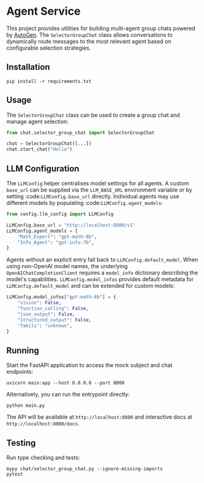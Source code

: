 # Agent Service

This project provides utilities for building multi-agent group chats powered by [AutoGen](https://github.com/microsoft/autogen). The `SelectorGroupChat` class allows conversations to dynamically route messages to the most relevant agent based on configurable selection strategies.

## Installation

```
pip install -r requirements.txt
```

## Usage

The `SelectorGroupChat` class can be used to create a group chat and manage agent selection:

```python
from chat.selector_group_chat import SelectorGroupChat

chat = SelectorGroupChat([...])
chat.start_chat("Hello")
```

## LLM Configuration

The `LLMConfig` helper centralises model settings for all agents. A custom
`base_url` can be supplied via the ``LLM_BASE_URL`` environment variable or by
setting :code:`LLMConfig.base_url` directly. Individual agents may use different
models by populating :code:`LLMConfig.agent_models`:

```python
from config.llm_config import LLMConfig

LLMConfig.base_url = "http://localhost:8000/v1"
LLMConfig.agent_models = {
    "Math_Expert": "gpt-math-8b",
    "Info_Agent": "gpt-info-7b",
}
```

Agents without an explicit entry fall back to ``LLMConfig.default_model``.
When using non-OpenAI model names, the underlying
``OpenAIChatCompletionClient`` requires a ``model_info`` dictionary describing
the model's capabilities. ``LLMConfig.model_infos`` provides default metadata
for ``LLMConfig.default_model`` and can be extended for custom models:

```python
LLMConfig.model_infos["gpt-math-8b"] = {
    "vision": False,
    "function_calling": False,
    "json_output": False,
    "structured_output": False,
    "family": "unknown",
}
```

## Running

Start the FastAPI application to access the mock subject and chat endpoints:

```
uvicorn main:app --host 0.0.0.0 --port 8000
```

Alternatively, you can run the entrypoint directly:

```
python main.py
```

The API will be available at `http://localhost:8000` and interactive docs at `http://localhost:8000/docs`.

## Testing

Run type checking and tests:

```
mypy chat/selector_group_chat.py --ignore-missing-imports
pytest
```

